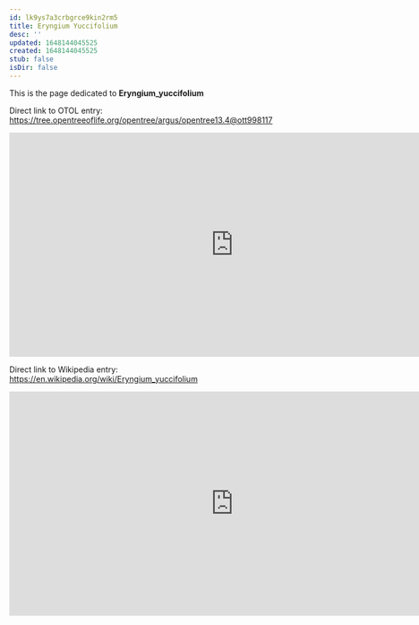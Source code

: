 ```yaml
---
id: lk9ys7a3crbgrce9kin2rm5
title: Eryngium Yuccifolium
desc: ''
updated: 1648144045525
created: 1648144045525
stub: false
isDir: false
---
```

This is the page dedicated to **Eryngium_yuccifolium**


Direct link to OTOL entry: https://tree.opentreeoflife.org/opentree/argus/opentree13.4@ott998117



<html>
    <body>
    <iframe src="https://tree.opentreeoflife.org/opentree/argus/opentree13.4@ott998117"
    width="800" height="400" frameborder="0" allowfullscreen> </iframe>
    </body>
</html>
    


Direct link to Wikipedia entry: https://en.wikipedia.org/wiki/Eryngium_yuccifolium



<html>
    <body>
    <iframe src="https://en.wikipedia.org/wiki/Eryngium_yuccifolium"
    width="800" height="400" frameborder="0" allowfullscreen> </iframe>
    </body>
</html>
    
